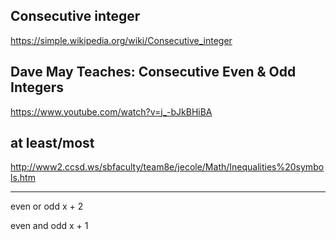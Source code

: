 ## Consecutive integer

https://simple.wikipedia.org/wiki/Consecutive_integer

## Dave May Teaches: Consecutive Even & Odd Integers

https://www.youtube.com/watch?v=j_-bJkBHiBA

## at least/most

http://www2.ccsd.ws/sbfaculty/team8e/jecole/Math/Inequalities%20symbols.htm

-----------------------------------------------------

even or odd x + 2

even and odd x + 1